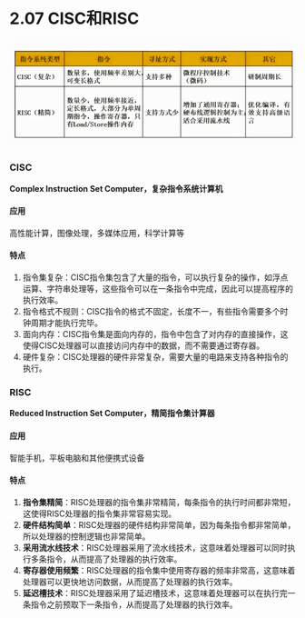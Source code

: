 # 2.07  CISC和RISC

![](imgs/0207_1.png)

### CISC

**Complex Instruction Set Computer，复杂指令系统计算机**

#### 应用

高性能计算，图像处理，多媒体应用，科学计算等

#### 特点

1. 指令集复杂：CISC指令集包含了大量的指令，可以执行复杂的操作，如浮点运算、字符串处理等，这些指令可以在一条指令中完成，因此可以提高程序的执行效率。
2. 指令格式不规则：CISC指令的格式不固定，长度不一，有些指令需要多个时钟周期才能执行完毕。
3. 面向内存：CISC指令集是面向内存的，指令中包含了对内存的直接操作，这使得CISC处理器可以直接访问内存中的数据，而不需要通过寄存器。
4. 硬件复杂：CISC处理器的硬件非常复杂，需要大量的电路来支持各种指令的执行。



### RISC

**Reduced Instruction Set Computer，精简指令集计算器**

#### 应用

智能手机，平板电脑和其他便携式设备

#### 特点

1. **指令集精简**：RISC处理器的指令集非常精简，每条指令的执行时间都非常短，这使得RISC处理器的指令集非常容易实现。
2. **硬件结构简单**：RISC处理器的硬件结构非常简单，因为每条指令都非常简单，所以处理器的控制逻辑也非常简单。
3. **采用流水线技术**：RISC处理器采用了流水线技术，这意味着处理器可以同时执行多条指令，从而提高了处理器的执行效率。
4. **寄存器使用频繁**：RISC处理器的指令集中使用寄存器的频率非常高，这意味着处理器可以更快地访问数据，从而提高了处理器的执行效率。
5. **延迟槽技术**：RISC处理器采用了延迟槽技术，这意味着处理器可以在执行完一条指令之前预取下一条指令，从而提高了处理器的执行效率。